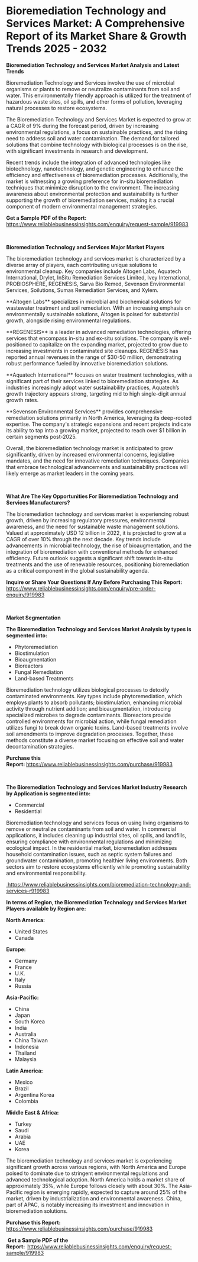 <p><h1>Bioremediation Technology and Services Market: A Comprehensive Report of its Market Share & Growth Trends 2025 - 2032</h1></p><p><strong>Bioremediation Technology and Services Market Analysis and Latest Trends</strong></p>
<p><p>Bioremediation Technology and Services involve the use of microbial organisms or plants to remove or neutralize contaminants from soil and water. This environmentally friendly approach is utilized for the treatment of hazardous waste sites, oil spills, and other forms of pollution, leveraging natural processes to restore ecosystems. </p><p>The Bioremediation Technology and Services Market is expected to grow at a CAGR of 9% during the forecast period, driven by increasing environmental regulations, a focus on sustainable practices, and the rising need to address soil and water contamination. The demand for tailored solutions that combine technology with biological processes is on the rise, with significant investments in research and development. </p><p>Recent trends include the integration of advanced technologies like biotechnology, nanotechnology, and genetic engineering to enhance the efficiency and effectiveness of bioremediation processes. Additionally, the market is witnessing a growing preference for in-situ bioremediation techniques that minimize disruption to the environment. The increasing awareness about environmental protection and sustainability is further supporting the growth of bioremediation services, making it a crucial component of modern environmental management strategies.</p></p>
<p><strong>Get a Sample PDF of the Report:&nbsp;</strong> <a href="https://www.reliablebusinessinsights.com/enquiry/request-sample/919983?utm_campaign=2843&utm_medium=2&utm_source=Github&utm_content=ia&utm_term=18042025&utm_id=bioremediation-technology-and-services">https://www.reliablebusinessinsights.com/enquiry/request-sample/919983</a></p>
<p>&nbsp;</p>
<p><strong>Bioremediation Technology and Services Major Market Players</strong></p>
<p><p>The bioremediation technology and services market is characterized by a diverse array of players, each contributing unique solutions to environmental cleanup. Key companies include Altogen Labs, Aquatech International, Drylet, InSitu Remediation Services Limited, Ivey International, PROBIOSPHERE, REGENESIS, Sarva Bio Remed, Sevenson Environmental Services, Soilutions, Sumas Remediation Services, and Xylem. </p><p>**Altogen Labs** specializes in microbial and biochemical solutions for wastewater treatment and soil remediation. With an increasing emphasis on environmentally sustainable solutions, Altogen is poised for substantial growth, alongside rising environmental regulations.</p><p>**REGENESIS** is a leader in advanced remediation technologies, offering services that encompass in-situ and ex-situ solutions. The company is well-positioned to capitalize on the expanding market, projected to grow due to increasing investments in contaminated site cleanups. REGENESIS has reported annual revenues in the range of $30-50 million, demonstrating robust performance fueled by innovative bioremediation solutions.</p><p>**Aquatech International** focuses on water treatment technologies, with a significant part of their services linked to bioremediation strategies. As industries increasingly adopt water sustainability practices, Aquatech’s growth trajectory appears strong, targeting mid to high single-digit annual growth rates.</p><p>**Sevenson Environmental Services** provides comprehensive remediation solutions primarily in North America, leveraging its deep-rooted expertise. The company's strategic expansions and recent projects indicate its ability to tap into a growing market, projected to reach over $1 billion in certain segments post-2025.</p><p>Overall, the bioremediation technology market is anticipated to grow significantly, driven by increased environmental concerns, legislative mandates, and the need for innovative remediation techniques. Companies that embrace technological advancements and sustainability practices will likely emerge as market leaders in the coming years.</p></p>
<p>&nbsp;</p>
<p><strong>What Are The Key Opportunities For Bioremediation Technology and Services Manufacturers?</strong></p>
<p><p>The bioremediation technology and services market is experiencing robust growth, driven by increasing regulatory pressures, environmental awareness, and the need for sustainable waste management solutions. Valued at approximately USD 12 billion in 2022, it is projected to grow at a CAGR of over 10% through the next decade. Key trends include advancements in microbial technology, the rise of bioaugmentation, and the integration of bioremediation with conventional methods for enhanced efficiency. Future outlook suggests a significant shift towards in-situ treatments and the use of renewable resources, positioning bioremediation as a critical component in the global sustainability agenda.</p></p>
<p><strong>Inquire or Share Your Questions If Any Before Purchasing This Report:</strong> <a href="https://www.reliablebusinessinsights.com/enquiry/pre-order-enquiry/919983?utm_campaign=2843&utm_medium=2&utm_source=Github&utm_content=ia&utm_term=18042025&utm_id=bioremediation-technology-and-services">https://www.reliablebusinessinsights.com/enquiry/pre-order-enquiry/919983</a></p>
<p>&nbsp;</p>
<p><strong>Market Segmentation</strong></p>
<p><strong>The Bioremediation Technology and Services Market Analysis by types is segmented into:</strong></p>
<p><ul><li>Phytoremediation</li><li>Biostimulation</li><li>Bioaugmentation</li><li>Bioreactors</li><li>Fungal Remediation</li><li>Land-based Treatments</li></ul></p>
<p><p>Bioremediation technology utilizes biological processes to detoxify contaminated environments. Key types include phytoremediation, which employs plants to absorb pollutants; biostimulation, enhancing microbial activity through nutrient addition; and bioaugmentation, introducing specialized microbes to degrade contaminants. Bioreactors provide controlled environments for microbial action, while fungal remediation utilizes fungi to break down organic toxins. Land-based treatments involve soil amendments to improve degradation processes. Together, these methods constitute a diverse market focusing on effective soil and water decontamination strategies.</p></p>
<p><strong>Purchase this Report:&nbsp;</strong><a href="https://www.reliablebusinessinsights.com/purchase/919983?utm_campaign=2843&utm_medium=2&utm_source=Github&utm_content=ia&utm_term=18042025&utm_id=bioremediation-technology-and-services">https://www.reliablebusinessinsights.com/purchase/919983</a></p>
<p>&nbsp;</p>
<p><strong>The Bioremediation Technology and Services Market Industry Research by Application is segmented into:</strong></p>
<p><ul><li>Commercial</li><li>Residential</li></ul></p>
<p><p>Bioremediation technology and services focus on using living organisms to remove or neutralize contaminants from soil and water. In commercial applications, it includes cleaning up industrial sites, oil spills, and landfills, ensuring compliance with environmental regulations and minimizing ecological impact. In the residential market, bioremediation addresses household contamination issues, such as septic system failures and groundwater contamination, promoting healthier living environments. Both sectors aim to restore ecosystems efficiently while promoting sustainability and environmental responsibility.</p></p>
<p><a href="https://www.reliablebusinessinsights.com/bioremediation-technology-and-services-r919983?utm_campaign=2843&utm_medium=2&utm_source=Github&utm_content=ia&utm_term=18042025&utm_id=bioremediation-technology-and-services">&nbsp;https://www.reliablebusinessinsights.com/bioremediation-technology-and-services-r919983</a></p>
<p><strong>In terms of Region, the Bioremediation Technology and Services Market Players available by Region are:</strong></p>
<p>
    <p> <strong> North America: </strong>
        <ul>
            <li>United States</li>
            <li>Canada</li>
        </ul>
        </p> 
    <p> <strong> Europe: </strong>
        <ul>
            <li>Germany</li>
            <li>France</li>
            <li>U.K.</li>
            <li>Italy</li>
            <li>Russia</li>
        </ul>
        </p> 
    <p> <strong> Asia-Pacific: </strong>
        <ul>
            <li>China</li>
            <li>Japan</li>
            <li>South Korea</li>
            <li>India</li>
            <li>Australia</li>
            <li>China Taiwan</li>
            <li>Indonesia</li>
            <li>Thailand</li>
            <li>Malaysia</li>
        </ul>
        </p> 
    <p> <strong> Latin America: </strong>
        <ul>
            <li>Mexico</li>
            <li>Brazil</li>
            <li>Argentina Korea</li>
            <li>Colombia</li>
        </ul>
        </p> 
    <p> <strong> Middle East & Africa: </strong>
        <ul>
            <li>Turkey</li>
            <li>Saudi</li>
            <li>Arabia</li>
            <li>UAE</li>
            <li>Korea</li>
        </ul>
    </p>
    </p>
<p><p>The bioremediation technology and services market is experiencing significant growth across various regions, with North America and Europe poised to dominate due to stringent environmental regulations and advanced technological adoption. North America holds a market share of approximately 35%, while Europe follows closely with about 30%. The Asia-Pacific region is emerging rapidly, expected to capture around 25% of the market, driven by industrialization and environmental awareness. China, part of APAC, is notably increasing its investment and innovation in bioremediation solutions.</p></p>
<p><strong>Purchase this Report: </strong><a href="https://www.reliablebusinessinsights.com/purchase/919983?utm_campaign=2843&utm_medium=2&utm_source=Github&utm_content=ia&utm_term=18042025&utm_id=bioremediation-technology-and-services">https://www.reliablebusinessinsights.com/purchase/919983</a></p>
<p>&nbsp;<strong>Get a Sample PDF of the Report:&nbsp;&nbsp;</strong><a href="https://www.reliablebusinessinsights.com/enquiry/request-sample/919983?utm_campaign=2843&utm_medium=2&utm_source=Github&utm_content=ia&utm_term=18042025&utm_id=bioremediation-technology-and-services">https://www.reliablebusinessinsights.com/enquiry/request-sample/919983</a></p>
<p><strong></strong></p>
<p><p></p><p></p><p></p></p>